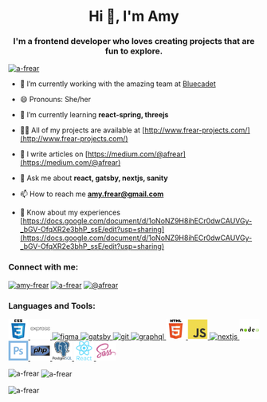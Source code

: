 <h1 align="center">Hi 👋, I'm Amy</h1>
<h3 align="center">I'm a frontend developer who loves creating projects that are fun to explore.</h3>

<p align="left"> <a href="https://github.com/ryo-ma/github-profile-trophy"><img src="https://github-profile-trophy.vercel.app/?username=a-frear" alt="a-frear" /></a> </p>

- 🔹 I’m currently working with the amazing team at [Bluecadet](https://www.bluecadet.com/)

- 😄 Pronouns: She/her

- 🌱 I’m currently learning **react-spring, threejs**

- 👨‍💻 All of my projects are available at [http://www.frear-projects.com/](http://www.frear-projects.com/)

- 📝 I write articles on [https://medium.com/@afrear](https://medium.com/@afrear)

- 💬 Ask me about **react, gatsby, nextjs, sanity**

- 📫 How to reach me **amy.frear@gmail.com**

- 📄 Know about my experiences [https://docs.google.com/document/d/1oNoNZ9H8ihECr0dwCAUVGy-_bGV-OfqXR2e3bhP_ssE/edit?usp=sharing](https://docs.google.com/document/d/1oNoNZ9H8ihECr0dwCAUVGy-_bGV-OfqXR2e3bhP_ssE/edit?usp=sharing)

<h3 align="left">Connect with me:</h3>
<p align="left">
<a href="https://linkedin.com/in/amy-frear" target="blank"><img align="center" src="https://raw.githubusercontent.com/rahuldkjain/github-profile-readme-generator/master/src/images/icons/Social/linked-in-alt.svg" alt="amy-frear" height="30" width="40" /></a>
<a href="https://codesandbox.com/a-frear" target="blank"><img align="center" src="https://raw.githubusercontent.com/rahuldkjain/github-profile-readme-generator/master/src/images/icons/Social/codesandbox.svg" alt="a-frear" height="30" width="40" /></a>
<a href="https://medium.com/@afrear" target="blank"><img align="center" src="https://raw.githubusercontent.com/rahuldkjain/github-profile-readme-generator/master/src/images/icons/Social/medium.svg" alt="@afrear" height="30" width="40" /></a>
</p>

<h3 align="left">Languages and Tools:</h3>
<p align="left"> <a href="https://www.w3schools.com/css/" target="_blank" rel="noreferrer"> <img src="https://raw.githubusercontent.com/devicons/devicon/master/icons/css3/css3-original-wordmark.svg" alt="css3" width="40" height="40"/> </a> <a href="https://expressjs.com" target="_blank" rel="noreferrer"> <img src="https://raw.githubusercontent.com/devicons/devicon/master/icons/express/express-original-wordmark.svg" alt="express" width="40" height="40"/> </a> <a href="https://www.figma.com/" target="_blank" rel="noreferrer"> <img src="https://www.vectorlogo.zone/logos/figma/figma-icon.svg" alt="figma" width="40" height="40"/> </a> <a href="https://www.gatsbyjs.com/" target="_blank" rel="noreferrer"> <img src="https://www.vectorlogo.zone/logos/gatsbyjs/gatsbyjs-icon.svg" alt="gatsby" width="40" height="40"/> </a> <a href="https://git-scm.com/" target="_blank" rel="noreferrer"> <img src="https://www.vectorlogo.zone/logos/git-scm/git-scm-icon.svg" alt="git" width="40" height="40"/> </a> <a href="https://graphql.org" target="_blank" rel="noreferrer"> <img src="https://www.vectorlogo.zone/logos/graphql/graphql-icon.svg" alt="graphql" width="40" height="40"/> </a> <a href="https://www.w3.org/html/" target="_blank" rel="noreferrer"> <img src="https://raw.githubusercontent.com/devicons/devicon/master/icons/html5/html5-original-wordmark.svg" alt="html5" width="40" height="40"/> </a> <a href="https://developer.mozilla.org/en-US/docs/Web/JavaScript" target="_blank" rel="noreferrer"> <img src="https://raw.githubusercontent.com/devicons/devicon/master/icons/javascript/javascript-original.svg" alt="javascript" width="40" height="40"/> </a> <a href="https://nextjs.org/" target="_blank" rel="noreferrer"> <img src="https://cdn.worldvectorlogo.com/logos/nextjs-2.svg" alt="nextjs" width="40" height="40"/> </a> <a href="https://nodejs.org" target="_blank" rel="noreferrer"> <img src="https://raw.githubusercontent.com/devicons/devicon/master/icons/nodejs/nodejs-original-wordmark.svg" alt="nodejs" width="40" height="40"/> </a> <a href="https://www.photoshop.com/en" target="_blank" rel="noreferrer"> <img src="https://raw.githubusercontent.com/devicons/devicon/master/icons/photoshop/photoshop-line.svg" alt="photoshop" width="40" height="40"/> </a> <a href="https://www.php.net" target="_blank" rel="noreferrer"> <img src="https://raw.githubusercontent.com/devicons/devicon/master/icons/php/php-original.svg" alt="php" width="40" height="40"/> </a> <a href="https://www.postgresql.org" target="_blank" rel="noreferrer"> <img src="https://raw.githubusercontent.com/devicons/devicon/master/icons/postgresql/postgresql-original-wordmark.svg" alt="postgresql" width="40" height="40"/> </a> <a href="https://reactjs.org/" target="_blank" rel="noreferrer"> <img src="https://raw.githubusercontent.com/devicons/devicon/master/icons/react/react-original-wordmark.svg" alt="react" width="40" height="40"/> </a> <a href="https://sass-lang.com" target="_blank" rel="noreferrer"> <img src="https://raw.githubusercontent.com/devicons/devicon/master/icons/sass/sass-original.svg" alt="sass" width="40" height="40"/> </a> </p>

<p><img align="left" src="https://github-readme-stats.vercel.app/api/top-langs?username=a-frear&show_icons=true&locale=en&layout=compact" alt="a-frear" /></p>

<p>&nbsp;<img align="center" src="https://github-readme-stats.vercel.app/api?username=a-frear&show_icons=true&locale=en" alt="a-frear" /></p>

<p><img align="center" src="https://github-readme-streak-stats.herokuapp.com/?user=a-frear&" alt="a-frear" /></p>


<!--
**a-frear/a-frear** is a ✨ _special_ ✨ repository because its `README.md` (this file) appears on your GitHub profile.

-->
